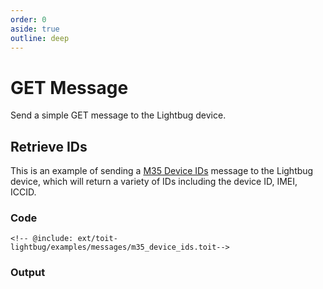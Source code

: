 ```yaml
---
order: 0
aside: true
outline: deep
---
```


# GET Message

Send a simple GET message to the Lightbug device.

## Retrieve IDs

This is an example of sending a [M35 Device IDs](devices/api/messages/35-device-ids) message to the Lightbug device, which will return a variety of IDs including the device ID, IMEI, ICCID.

### Code

```toit
<!-- @include: ext/toit-lightbug/examples/messages/m35_device_ids.toit-->
```

### Output
